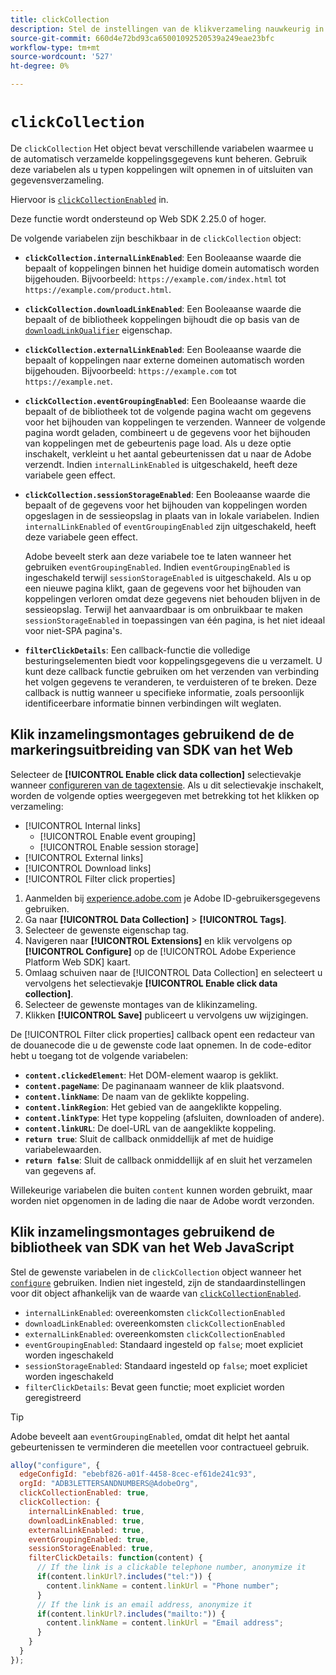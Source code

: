```yaml
---
title: clickCollection
description: Stel de instellingen van de klikverzameling nauwkeurig in.
source-git-commit: 660d4e72bd93ca65001092520539a249eae23bfc
workflow-type: tm+mt
source-wordcount: '527'
ht-degree: 0%

---
```



# `clickCollection`

De `clickCollection` Het object bevat verschillende variabelen waarmee u de automatisch verzamelde koppelingsgegevens kunt beheren. Gebruik deze variabelen als u typen koppelingen wilt opnemen in of uitsluiten van gegevensverzameling.

Hiervoor is [`clickCollectionEnabled`](clickcollectionenabled.md) in.

Deze functie wordt ondersteund op Web SDK 2.25.0 of hoger.

De volgende variabelen zijn beschikbaar in de `clickCollection` object:

* **`clickCollection.internalLinkEnabled`**: Een Booleaanse waarde die bepaalt of koppelingen binnen het huidige domein automatisch worden bijgehouden. Bijvoorbeeld: `https://example.com/index.html` tot `https://example.com/product.html`.
* **`clickCollection.downloadLinkEnabled`**: Een Booleaanse waarde die bepaalt of de bibliotheek koppelingen bijhoudt die op basis van de [`downloadLinkQualifier`](downloadlinkqualifier.md) eigenschap.
* **`clickCollection.externalLinkEnabled`**: Een Booleaanse waarde die bepaalt of koppelingen naar externe domeinen automatisch worden bijgehouden. Bijvoorbeeld: `https://example.com` tot `https://example.net`.
* **`clickCollection.eventGroupingEnabled`**: Een Booleaanse waarde die bepaalt of de bibliotheek tot de volgende pagina wacht om gegevens voor het bijhouden van koppelingen te verzenden. Wanneer de volgende pagina wordt geladen, combineert u de gegevens voor het bijhouden van koppelingen met de gebeurtenis page load. Als u deze optie inschakelt, verkleint u het aantal gebeurtenissen dat u naar de Adobe verzendt. Indien `internalLinkEnabled` is uitgeschakeld, heeft deze variabele geen effect.
* **`clickCollection.sessionStorageEnabled`**: Een Booleaanse waarde die bepaalt of de gegevens voor het bijhouden van koppelingen worden opgeslagen in de sessieopslag in plaats van in lokale variabelen. Indien `internalLinkEnabled` of `eventGroupingEnabled` zijn uitgeschakeld, heeft deze variabele geen effect.

  Adobe beveelt sterk aan deze variabele toe te laten wanneer het gebruiken `eventGroupingEnabled`. Indien `eventGroupingEnabled` is ingeschakeld terwijl `sessionStorageEnabled` is uitgeschakeld. Als u op een nieuwe pagina klikt, gaan de gegevens voor het bijhouden van koppelingen verloren omdat deze gegevens niet behouden blijven in de sessieopslag. Terwijl het aanvaardbaar is om onbruikbaar te maken `sessionStorageEnabled` in toepassingen van één pagina, is het niet ideaal voor niet-SPA pagina&#39;s.
* **`filterClickDetails`**: Een callback-functie die volledige besturingselementen biedt voor koppelingsgegevens die u verzamelt. U kunt deze callback functie gebruiken om het verzenden van verbinding het volgen gegevens te veranderen, te verduisteren of te breken. Deze callback is nuttig wanneer u specifieke informatie, zoals persoonlijk identificeerbare informatie binnen verbindingen wilt weglaten.

## Klik inzamelingsmontages gebruikend de de markeringsuitbreiding van SDK van het Web

Selecteer de **[!UICONTROL Enable click data collection]** selectievakje wanneer [configureren van de tagextensie](/help/tags/extensions/client/web-sdk/web-sdk-extension-configuration.md). Als u dit selectievakje inschakelt, worden de volgende opties weergegeven met betrekking tot het klikken op verzameling:

* [!UICONTROL Internal links]
   * [!UICONTROL Enable event grouping]
   * [!UICONTROL Enable session storage]
* [!UICONTROL External links]
* [!UICONTROL Download links]
* [!UICONTROL Filter click properties]

1. Aanmelden bij [experience.adobe.com](https://experience.adobe.com) je Adobe ID-gebruikersgegevens gebruiken.
1. Ga naar **[!UICONTROL Data Collection]** > **[!UICONTROL Tags]**.
1. Selecteer de gewenste eigenschap tag.
1. Navigeren naar **[!UICONTROL Extensions]** en klik vervolgens op **[!UICONTROL Configure]** op de [!UICONTROL Adobe Experience Platform Web SDK] kaart.
1. Omlaag schuiven naar de [!UICONTROL Data Collection] en selecteert u vervolgens het selectievakje **[!UICONTROL Enable click data collection]**.
1. Selecteer de gewenste montages van de klikinzameling.
1. Klikken **[!UICONTROL Save]** publiceert u vervolgens uw wijzigingen.

De [!UICONTROL Filter click properties] callback opent een redacteur van de douanecode die u de gewenste code laat opnemen. In de code-editor hebt u toegang tot de volgende variabelen:

* **`content.clickedElement`**: Het DOM-element waarop is geklikt.
* **`content.pageName`**: De paginanaam wanneer de klik plaatsvond.
* **`content.linkName`**: De naam van de geklikte koppeling.
* **`content.linkRegion`**: Het gebied van de aangeklikte koppeling.
* **`content.linkType`**: Het type koppeling (afsluiten, downloaden of andere).
* **`content.linkURL`**: De doel-URL van de aangeklikte koppeling.
* **`return true`**: Sluit de callback onmiddellijk af met de huidige variabelewaarden.
* **`return false`**: Sluit de callback onmiddellijk af en sluit het verzamelen van gegevens af.

Willekeurige variabelen die buiten `content` kunnen worden gebruikt, maar worden niet opgenomen in de lading die naar de Adobe wordt verzonden.

## Klik inzamelingsmontages gebruikend de bibliotheek van SDK van het Web JavaScript

Stel de gewenste variabelen in de `clickCollection` object wanneer het [`configure`](overview.md) gebruiken. Indien niet ingesteld, zijn de standaardinstellingen voor dit object afhankelijk van de waarde van [`clickCollectionEnabled`](clickcollectionenabled.md).

* `internalLinkEnabled`: overeenkomsten `clickCollectionEnabled`
* `downloadLinkEnabled`: overeenkomsten `clickCollectionEnabled`
* `externalLinkEnabled`: overeenkomsten `clickCollectionEnabled`
* `eventGroupingEnabled`: Standaard ingesteld op `false`; moet expliciet worden ingeschakeld
* `sessionStorageEnabled`: Standaard ingesteld op `false`; moet expliciet worden ingeschakeld
* `filterClickDetails`: Bevat geen functie; moet expliciet worden geregistreerd

>[!TIP]
>Adobe beveelt aan `eventGroupingEnabled`, omdat dit helpt het aantal gebeurtenissen te verminderen die meetellen voor contractueel gebruik.

```js
alloy("configure", {
  edgeConfigId: "ebebf826-a01f-4458-8cec-ef61de241c93",
  orgId: "ADB3LETTERSANDNUMBERS@AdobeOrg",
  clickCollectionEnabled: true,
  clickCollection: {
    internalLinkEnabled: true,
    downloadLinkEnabled: true,
    externalLinkEnabled: true,
    eventGroupingEnabled: true,
    sessionStorageEnabled: true,
    filterClickDetails: function(content) {
      // If the link is a clickable telephone number, anonymize it
      if(content.linkUrl?.includes("tel:")) {
        content.linkName = content.linkUrl = "Phone number";
      }
      // If the link is an email address, anonymize it
      if(content.linkUrl?.includes("mailto:")) {
        content.linkName = content.linkUrl = "Email address";
      }
    }
  }
});
```
